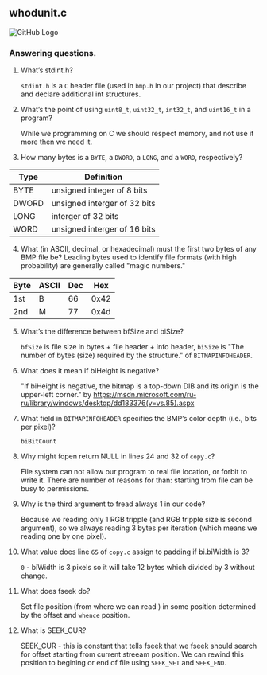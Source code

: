 ## whodunit.c

![GitHub Logo](/pset4/whodunit/out.gif)

### Answering questions.

1. What’s stdint.h?

	`stdint.h` is a `C` header file (used in `bmp.h` in our project) that describe and declare additional int structures.

2. What’s the point of using `uint8_t`, `uint32_t`, `int32_t`, and `uint16_t` in a program?

	While we programming on C we should respect memory, and not use it more then we need it.


3. How many bytes is a `BYTE`, a `DWORD`, a `LONG`, and a `WORD`, respectively?

Type | Definition
------------ | -------------
BYTE| unsigned integer of 8 bits
DWORD| unsigned interger of 32 bits
LONG|interger of 32 bits
WORD|unsigned interger of 16 bits

4. What (in ASCII, decimal, or hexadecimal) must the first two bytes of any BMP file be? Leading bytes used to identify file formats (with high probability) are generally called "magic numbers."

Byte | ASCII | Dec | Hex
---- | ----- | ----| ---
1st | B | 66 | 0x42
2nd | M | 77 | 0x4d


5. What’s the difference between bfSize and biSize?

	`bfSize` is file size in bytes + file header + info header, `biSize` is "The number of bytes (size) required by the structure." of `BITMAPINFOHEADER`.

6. What does it mean if biHeight is negative?

   "If biHeight is negative, the bitmap is a top-down DIB and its origin is the upper-left corner."
	by https://msdn.microsoft.com/ru-ru/library/windows/desktop/dd183376(v=vs.85).aspx

7. What field in `BITMAPINFOHEADER` specifies the BMP’s color depth (i.e., bits per pixel)?

   `biBitCount`

8) Why might fopen return NULL in lines 24 and 32 of `copy.c`?

	File system can not allow our program to real file location, or forbit to write it. There are number of reasons for than: starting from file can be busy to permissions.

9) Why is the third argument to fread always 1 in our code?

	Because we reading only 1 RGB tripple (and RGB tripple size is second argument), so we always reading 3 bytes per iteration (which means we reading one by one pixel).

10) What value does line `65` of `copy.c` assign to padding if bi.biWidth is 3?

    `0` - biWidth is 3 pixels so it will take 12 bytes which divided by 3 without change.

11) What does fseek do?

    Set file position (from where we can read ) in some position determined by the offset and `whence` position.

12) What is SEEK_CUR?

     SEEK_CUR - this is constant that tells fseek that we fseek should search for offset starting from current streeam position. We can rewind this position to begining or end of file using `SEEK_SET` and `SEEK_END`.
